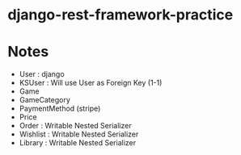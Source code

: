 # django-rest-framework-practice

# Notes
- User : django
- KSUser : Will use User as Foreign Key (1-1)
- Game
- GameCategory
- PaymentMethod (stripe)
- Price
- Order : Writable Nested Serializer 
- Wishlist : Writable Nested Serializer 
- Library : Writable Nested Serializer 